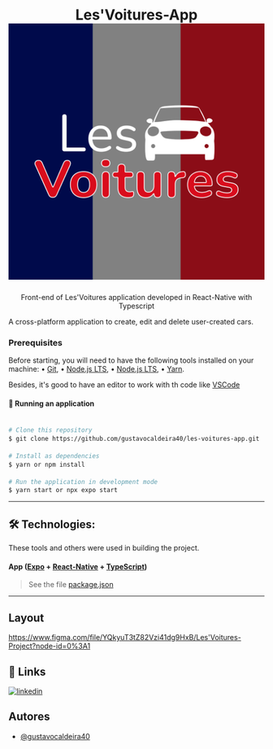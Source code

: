 <h1 align="center">Les'Voitures-App <img src="./src/assets/visual/icon.png" alt="Icon of Application" /></h1>
<p align="center">Front-end of Les'Voitures application developed in React-Native with Typescript</p>
<p>A cross-platform application to create, edit and delete user-created cars.</p>

### Prerequisites

Before starting, you will need to have the following tools installed on your machine: • [Git](https://git-scm.com/downloads), • [Node.js LTS](https://nodejs.org/en/download/), • [Node.js LTS](https://nodejs.org/en/download/), • [Yarn](https://yarnpkg.com/getting-started/install).

<p>Besides, it's good to have an editor to work with th code like  <a href="https://code.visualstudio.com/" target="_blank">VSCode</a></p>

#### 🧭 Running an application

```bash

# Clone this repository
$ git clone https://github.com/gustavocaldeira40/les-voitures-app.git

# Install as dependencies
$ yarn or npm install

# Run the application in development mode
$ yarn start or npx expo start

```

---

## 🛠 Technologies:

These tools and others were used in building the project.

#### **App** ([Expo](https://docs.expo.dev/) + [React-Native](https://reactnative.dev/docs/getting-started) + [TypeScript](https://www.typescriptlang.org/))

> See the file [package.json](https://github.com/gustavocaldeira40/les-voitures-app/blob/master/package.json)

---

## Layout

https://www.figma.com/file/YQkyuT3tZ82Vzi41dg9HxB/Les'Voitures-Project?node-id=0%3A1

## 🔗 Links

[![linkedin](https://img.shields.io/badge/linkedin-0A66C2?style=for-the-badge&logo=linkedin&logoColor=white)](https://www.linkedin.com/in/gustavo-henrique-a51889116/)

## Autores

- [@gustavocaldeira40](https://github.com/gustavocaldeira40)
